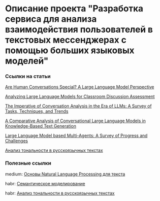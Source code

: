 # Описание проекта "Разработка сервиса для анализа взаимодействия пользователей в текстовых мессенджерах с помощью больших языковых моделей"


### Ссылки на статьи
[Are Human Conversations Special? A Large Language Model Perspective](https://arxiv.org/pdf/2403.05045)


[Analyzing Large Language Models for Classroom Discussion Assessment](https://educationaldatamining.org/edm2024/proceedings/2024.EDM-short-papers.50/2024.EDM-short-papers.50.pdf)


[The Imperative of Conversation Analysis in the Era of LLMs: A Survey of Tasks, Techniques, and Trends](https://arxiv.org/pdf/2409.14195)


[A Comparative Analysis of Conversational Large Language Models in Knowledge-Based Text Generation](https://www.researchgate.net/publication/377922820_A_Comparative_Analysis_of_Conversational_Large_Language_Models_in_Knowledge-Based_Text_Generation)


[Large Language Model based Multi-Agents: A Survey of Progress and Challenges](https://arxiv.org/pdf/2402.01680)


[Анализ тональности в русскоязычных текстах](https://ieeexplore.ieee.org/stamp/stamp.jsp?tp=&arnumber=9117010)


### Полезные ссылки
medium: [Основы Natural Language Processing для текста](https://habr.com/ru/companies/Voximplant/articles/446738/)


habr: [Семантическое моделирование](https://medium.com/@dmonakhov_47478/%D0%B2%D0%B2%D0%B5%D0%B4%D0%B5%D0%BD%D0%B8%D0%B5-%D0%B2-%D1%81%D0%B5%D0%BC%D0%B0%D0%BD%D1%82%D0%B8%D1%87%D0%B5%D1%81%D0%BA%D0%BE%D0%B5-%D0%BC%D0%BE%D0%B4%D0%B5%D0%BB%D0%B8%D1%80%D0%BE%D0%B2%D0%B0%D0%BD%D0%B8%D0%B5-ca58a3fcd48a)

habr: [Анализ тональности в русскоязычных текстах](https://habr.com/ru/companies/vk/articles/516214/)
